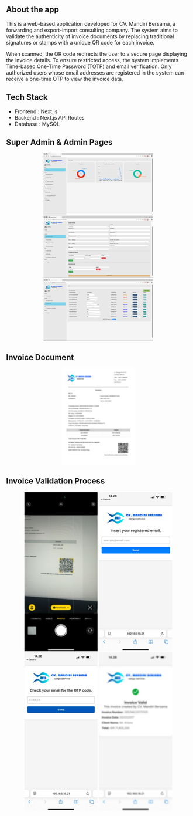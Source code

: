 ## About the app

This is a web-based application developed for CV. Mandiri Bersama, a forwarding and export-import consulting company. The system aims to validate the authenticity of invoice documents by replacing traditional signatures or stamps with a unique QR code for each invoice.

When scanned, the QR code redirects the user to a secure page displaying the invoice details. To ensure restricted access, the system implements Time-based One-Time Password (TOTP) and email verification. Only authorized users whose email addresses are registered in the system can receive a one-time OTP to view the invoice data.

## Tech Stack

- Frontend : Next.js
- Backend : Next.js API Routes
- Database : MySQL

## Super Admin & Admin Pages

<p align="center">
  <img src="public/dashboard_superAdmin.png" alt="Super Admin Dashboard" width="300">
  <img src="public/createInvoicePage.png" alt="Create Invoice Form" width="300">
  <img src="public/listInvoicePage.png" alt="Admin List Invoice" width="300">
</p>

## Invoice Document

<p align="center">
  <img src="public/invoice.png" alt="Invoice with QR Code" width="200">
</p>

## Invoice Validation Process

<p align="center">
  <img src="public/scanQr.png" alt="Scan QR Invoice" width="200">
  <img src="public/emailForm.jpg" alt="Email Form" width="200">
  <img src="public/OTPForm.jpg" alt="OTP Form"  width="200">
  <img src="public/validationPage.png" alt="Invoice Validation Page" width="200">
</p>
